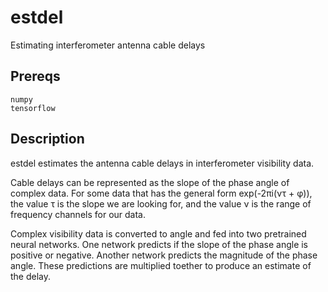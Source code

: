 # estdel
Estimating interferometer antenna cable delays
## Prereqs

```
numpy
tensorflow
``` 
## Description

estdel estimates the antenna cable delays in interferometer visibility data. 

Cable delays can be represented as the slope of the phase angle of complex data. For some data that has the general form exp(-2&pi;i(&nu;&tau; + &phi;)), the value &tau; is the slope we are looking for, and the value &nu; is the range of frequency channels for our data.

Complex visibility data is converted to angle and fed into two pretrained neural networks. One network predicts if the slope of the phase angle is positive or negative. Another network predicts the magnitude of the phase angle. These predictions are multiplied toether to produce an estimate of the delay. 


